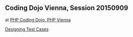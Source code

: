 ## Coding Dojo Vienna, Session 20150909

at [PHP Coding Dojo, PHP Vienna](http://www.meetup.com/viennaphp/events/224417959/)

[Designing Test Cases](http://www.slideshare.net/pkofler/designing-test-cases-for-the-gilded-rose-kata-v2-2015)
